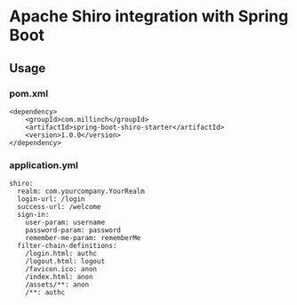 # Apache Shiro integration with Spring Boot

## Usage
### pom.xml
```
<dependency>
    <groupId>com.millinch</groupId>
    <artifactId>spring-boot-shiro-starter</artifactId>
    <version>1.0.0</version>
</dependency>
```
### application.yml

```
shiro:
  realm: com.yourcompany.YourRealm
  login-url: /login
  success-url: /welcome
  sign-in:
    user-param: username
    password-param: password
    remember-me-param: rememberMe
  filter-chain-definitions:
    /login.html: authc
    /logout.html: logout
    /favicon.ico: anon
    /index.html: anon
    /assets/**: anon
    /**: authc
```
